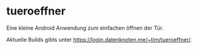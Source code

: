 # tueroeffner

Eine kleine Android Anwendung zum einfachen öffnen der Tür.

Aktuelle Builds gibts unter https://login.datenknoten.me/~tim/tueroeffner/.

